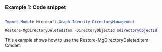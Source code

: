 ### Example 1: Code snippet

```powershell

Import-Module Microsoft.Graph.Identity.DirectoryManagement

Restore-MgDirectoryDeletedItem -DirectoryObjectId $directoryObjectId

```
This example shows how to use the Restore-MgDirectoryDeletedItem Cmdlet.

